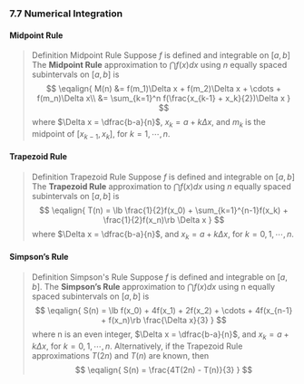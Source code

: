 ### 7.7 Numerical Integration

#### Midpoint Rule
>Definition Midpoint Rule
Suppose $f$ is defined and integrable on $[a, b]$ The **Midpoint Rule** approximation to $\dint f(x)dx$ using $n$ equally spaced subintervals on $[a, b]$ is
$$
\eqalign{
M(n) &= f(m_1)\Delta x + f(m_2)\Delta x + \cdots + f(m_n)\Delta x\\
&= \sum_{k=1}^n f(\frac{x_{k-1} + x_k}{2})\Delta x
}
$$
where $\Delta x = \dfrac{b-a}{n}$, $x_k=a+k\Delta x$, and $m_k$ is the midpoint of $[x_{k-1}, x_k]$, for $k=1,\cdots, n$.


#### Trapezoid Rule
>Definition Trapezoid Rule
Suppose $f$ is defined and integrable on $[a, b]$ The **Trapezoid Rule** approximation to $\dint f(x)dx$ using $n$ equally spaced subintervals on $[a, b]$ is
$$
\eqalign{
T(n) = \lb \frac{1}{2}f(x_0) + \sum_{k=1}^{n-1}f(x_k) + \frac{1}{2}f(x_n)\rb \Delta x
}
$$
where $\Delta x = \dfrac{b-a}{n}$, and $x_k=a+k\Delta x$, for $k=0, 1,\cdots, n$.


#### Simpson’s Rule

>Definition Simpson's Rule
Suppose $f$ is defined and integrable on $[a, b]$. The **Simpson’s Rule** approximation to $\dint f(x)dx$ using n equally spaced subintervals on $[a, b]$ is
$$
\eqalign{
S(n) = \lb f(x_0) + 4f(x_1) + 2f(x_2) + \cdots + 4f(x_{n-1} + f(x_n)\rb \frac{\Delta x}{3}
}
$$
where n is an even integer, $\Delta x = \dfrac{b-a}{n}$, and $x_k=a+k\Delta x$, for $k = 0, 1, \cdots, n$. Alternatively, if the Trapezoid Rule approximations $T(2n)$ and $T(n)$ are known, then
$$
\eqalign{
S(n) = \frac{4T(2n) - T(n)}{3}
}
$$
